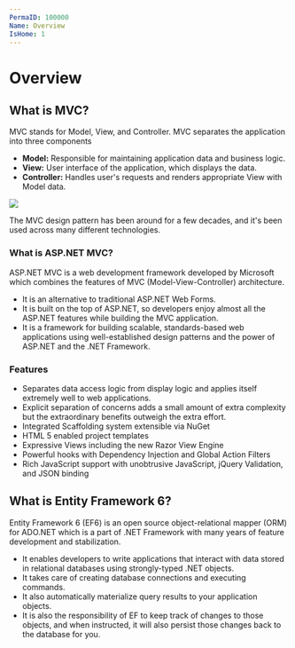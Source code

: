 ```yaml
---
PermaID: 100000
Name: Overview
IsHome: 1
---
```


# Overview

## What is MVC?

MVC stands for Model, View, and Controller. MVC separates the application into three components

* **Model:** Responsible for maintaining application data and business logic.
* **View:** User interface of the application, which displays the data.
* **Controller:** Handles user's requests and renders appropriate View with Model data.

![](https://raw.githubusercontent.com/zzzprojects/learn-orm/master/mvc-with-entity-framework-6/images/overview-1.png)

The MVC design pattern has been around for a few decades, and it's been used across many different technologies.

### What is ASP.NET MVC?

ASP.NET MVC is a web development framework developed by Microsoft which combines the features of MVC \(Model-View-Controller\) architecture.

* It is an alternative to traditional ASP.NET Web Forms. 
* It is built on the top of ASP.NET, so developers enjoy almost all the ASP.NET features while building the MVC application.
* It is a framework for building scalable, standards-based web applications using well-established design patterns and the power of ASP.NET and the .NET Framework.

### Features

* Separates data access logic from display logic and applies itself extremely well to web applications.
* Explicit separation of concerns adds a small amount of extra complexity but the extraordinary benefits outweigh the extra effort. 
* Integrated Scaffolding system extensible via NuGet
* HTML 5 enabled project templates
* Expressive Views including the new Razor View Engine
* Powerful hooks with Dependency Injection and Global Action Filters
* Rich JavaScript support with unobtrusive JavaScript, jQuery Validation, and JSON binding

## What is Entity Framework 6?

Entity Framework 6 \(EF6\) is an open source object-relational mapper \(ORM\) for ADO.NET which is a part of .NET Framework with many years of feature development and stabilization.

* It enables developers to write applications that interact with data stored in relational databases using strongly-typed .NET objects.
* It takes care of creating database connections and executing commands. 
* It also automatically materialize query results to your application objects.
* It is also the responsibility of EF to keep track of changes to those objects, and when instructed, it will also persist those changes back to the database for you.


